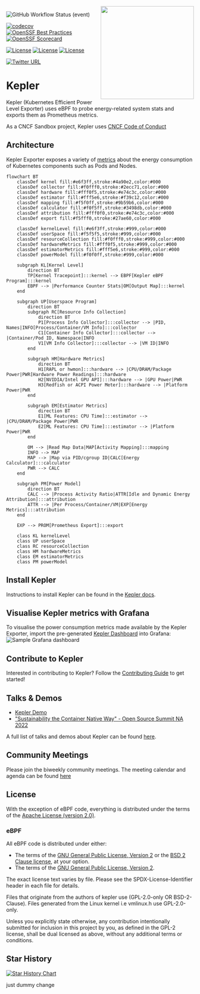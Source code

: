 <img align="right" width="250px" src="https://user-images.githubusercontent.com/17484350/138557170-d8079b94-a517-4366-ade8-8d473e3f3f1d.jpg">

<!-- markdownlint-disable  MD013 -->
<!-- Teporarily disable MD013 - Line length for the urls below  -->
![GitHub Workflow Status (event)](https://img.shields.io/github/actions/workflow/status/sustainable-computing-io/kepler/unit_test.yml?branch=main&label=CI)

[![codecov](https://codecov.io/gh/sustainable-computing-io/kepler/graph/badge.svg?token=K9BDX9M86E)](https://codecov.io/gh/sustainable-computing-io/kepler)
[![OpenSSF Best Practices](https://bestpractices.coreinfrastructure.org/projects/7391/badge)](https://bestpractices.coreinfrastructure.org/projects/7391)[![OpenSSF Scorecard](https://api.securityscorecards.dev/projects/github.com/sustainable-computing-io/kepler/badge)](https://securityscorecards.dev/viewer/?uri=github.com/sustainable-computing-io/kepler)

<!-- markdownlint-enable  MD013 -->

<!--
[![GoDoc](https://godoc.org/github.com/kubernetes/kube-state-metrics?status.svg)](https://godoc.org/github.com/kubernetes/kube-state-metrics)
-->

[![License][apache2-badge]][apache2-url] [![License][bsd2-badge]][bsd2-url]
[![License][gpl-badge]][gpl-url]

[![Twitter URL](https://img.shields.io/twitter/url/https/twitter.com/KeplerProject.svg?style=social&label=Follow%20%40KeplerProject)](https://twitter.com/KeplerProject)

# Kepler

Kepler (Kubernetes Efficient Power Level Exporter) uses eBPF to probe
energy-related system stats and exports them as Prometheus metrics.

As a CNCF Sandbox project, Kepler uses
[CNCF Code of Conduct](https://github.com/cncf/foundation/blob/main/code-of-conduct.md)

## Architecture

Kepler Exporter exposes a variety of
[metrics](https://sustainable-computing.io/design/metrics/) about the energy
consumption of Kubernetes components such as Pods and Nodes.

```mermaid
flowchart BT
    classDef kernel fill:#e6f3ff,stroke:#4a90e2,color:#000
    classDef collector fill:#f0fff0,stroke:#2ecc71,color:#000
    classDef hardware fill:#fff0f5,stroke:#e74c3c,color:#000
    classDef estimator fill:#fff5e6,stroke:#f39c12,color:#000
    classDef mapping fill:#f5f0ff,stroke:#9b59b6,color:#000
    classDef calculator fill:#f0f5ff,stroke:#3498db,color:#000
    classDef attribution fill:#fff0f0,stroke:#e74c3c,color:#000
    classDef export fill:#f5fff0,stroke:#27ae60,color:#000

    classDef kernelLevel fill:#e6f3ff,stroke:#999,color:#000
    classDef userSpace fill:#f5f5f5,stroke:#999,color:#000
    classDef resourceCollection fill:#f0fff0,stroke:#999,color:#000
    classDef hardwareMetrics fill:#fff0f5,stroke:#999,color:#000
    classDef estimatorMetrics fill:#fff5e6,stroke:#999,color:#000
    classDef powerModel fill:#f0f0ff,stroke:#999,color:#000

    subgraph KL[Kernel Level]
        direction BT
        TP[Kernel Tracepoint]:::kernel --> EBPF[Kepler eBPF Program]:::kernel
        EBPF --> |Performance Counter Stats|OM[Output Map]:::kernel
    end

    subgraph UP[Userspace Program]
        direction BT
        subgraph RC[Resource Info Collection]
            direction BT
            P1[Process Info Collector]:::collector --> |PID, Names|INFO[Process/Container/VM Info]:::collector
            C1[Container Info Collector]:::collector --> |Container/Pod ID, Namespace|INFO
            V1[VM Info Collector]:::collector --> |VM ID|INFO
        end

        subgraph HM[Hardware Metrics]
            direction BT
            H1[RAPL or hwmon]:::hardware --> |CPU/DRAM/Package Power|PWR[Hardware Power Readings]:::hardware
            H2[NVIDIA/Intel GPU API]:::hardware --> |GPU Power|PWR
            H3[Redfish or ACPI Power Meter]:::hardware --> |Platform Power|PWR
        end

        subgraph EM[Estimator Metrics]
            direction BT
            E1[ML Features: CPU Time]:::estimator --> |CPU/DRAM/Package Power|PWR
            E2[ML Features: CPU Time]:::estimator --> |Platform Power|PWR
        end

        OM --> |Read Map Data|MAP[Activity Mapping]:::mapping
        INFO --> MAP
        MAP --> |Map via PID/cgroup ID|CALC[Energy Calculator]:::calculator
        PWR --> CALC
    end

    subgraph PM[Power Model]
        direction BT
        CALC --> |Process Activity Ratio|ATTR[Idle and Dynamic Energy Attribution]:::attribution
        ATTR --> |Per Process/Container/VM|EXP[Energy Metrics]:::attribution
    end

    EXP --> PROM[Prometheus Export]:::export

    class KL kernelLevel
    class UP userSpace
    class RC resourceCollection
    class HM hardwareMetrics
    class EM estimatorMetrics
    class PM powerModel
```

## Install Kepler

Instructions to install Kepler can be found in the
[Kepler docs](https://sustainable-computing.io/installation/kepler/).

## Visualise Kepler metrics with Grafana

To visualise the power consumption metrics made available by the Kepler
Exporter, import the pre-generated
[Kepler Dashboard](grafana-dashboards/Kepler-Exporter.json) into Grafana:
![Sample Grafana dashboard](doc/dashboard.png)

## Contribute to Kepler

Interested in contributing to Kepler? Follow the
[Contributing Guide](CONTRIBUTING.md) to get started!

## Talks & Demos

- [Kepler Demo](https://www.youtube.com/watch?v=P5weULiBl60)
- ["Sustainability the Container Native Way" - Open Source Summit NA 2022](doc/OSS-NA22.pdf)

A full list of talks and demos about Kepler can be found
[here](https://github.com/sustainable-computing-io/kepler-doc/tree/main/demos).

## Community Meetings

Please join the biweekly community meetings. The meeting calendar and agenda can
be found
[here](https://github.com/sustainable-computing-io/community/blob/main/community-event.md)

## License

With the exception of eBPF code, everything is distributed under the terms of
the [Apache License (version 2.0)].

### eBPF

All eBPF code is distributed under either:

- The terms of the [GNU General Public License, Version 2] or the
  [BSD 2 Clause license], at your option.
- The terms of the [GNU General Public License, Version 2].

The exact license text varies by file. Please see the SPDX-License-Identifier
header in each file for details.

Files that originate from the authors of kepler use (GPL-2.0-only OR
BSD-2-Clause). Files generated from the Linux kernel i.e vmlinux.h use
GPL-2.0-only.

Unless you explicitly state otherwise, any contribution intentionally submitted
for inclusion in this project by you, as defined in the GPL-2 license, shall be
dual licensed as above, without any additional terms or conditions.

[apache license (version 2.0)]: LICENSE-APACHE
[apache2-badge]: https://img.shields.io/badge/License-Apache%202.0-blue.svg
[apache2-url]: https://opensource.org/licenses/Apache-2.0
[bsd 2 clause license]: LICENSE-BSD-2
[bsd2-badge]: https://img.shields.io/badge/License-BSD%202--Clause-orange.svg
[bsd2-url]: https://opensource.org/licenses/BSD-2-Clause
[gnu general public license, version 2]: LICENSE-GPL-2
[gpl-badge]: https://img.shields.io/badge/License-GPL%20v2-blue.svg
[gpl-url]: https://opensource.org/licenses/GPL-2.0

## Star History

[![Star History Chart](https://api.star-history.com/svg?repos=sustainable-computing-io/kepler&type=Date)](https://star-history.com/#sustainable-computing-io/kepler&Date)

just dummy change